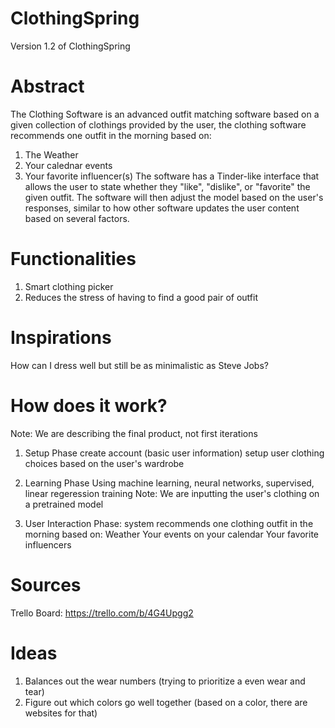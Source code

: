 # ClothingSpring 

Version 1.2 of ClothingSpring

# Abstract
The Clothing Software is an advanced outfit matching software based on a given collection of clothings provided by the user, the clothing software recommends one outfit in the morning based on:
1. The Weather
2. Your calednar events
3. Your favorite influencer(s) 
The software has a Tinder-like interface that allows the user to state whether they "like", "dislike", or "favorite" the given outfit. The software will then adjust the model based on the user's responses, similar to how other software updates the user content based on several factors. 

# Functionalities
1. Smart clothing picker
2. Reduces the stress of having to find a good pair of outfit

# Inspirations
How can I dress well but still be as minimalistic as Steve Jobs? 

# How does it work? 

Note: We are describing the final product, not first iterations
1. Setup Phase
    create account (basic user information)
    setup user clothing choices based on the user's wardrobe

2. Learning Phase
    Using machine learning, neural networks, supervised, linear regeression training
    Note: We are inputting the user's clothing on a pretrained model

3. User Interaction Phase: 
    system recommends one clothing outfit in the morning based on: 
    Weather 
    Your events on your calendar
    Your favorite influencers 



# Sources
Trello Board: https://trello.com/b/4G4Upgg2


# Ideas
1. Balances out the wear numbers (trying to prioritize a even wear and tear)
2. Figure out which colors go well together (based on a color, there are websites for that)